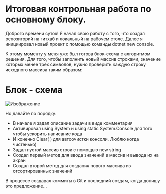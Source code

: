 Итоговая контрольная работа по основному блоку.
=

Доброго времени суток! Я начал свою работу с того, что создал репозиторий на гитхаб и локальный на рабочем столе.
Далее я инициировал новый проект с помощью команды dotnet new console.

К этому моменту у меня уже был готова блок-схема с алгоритмом решения. 
Для того, чтобы заполнить новый массив строками, значение которых менее трёх символов, нужно проверить каждую строку исходного массива таким образом:

# Блок - схема
![Изображение](../Algoritm.JPG)

Но давайте по порядку:

* В начале я задал описание задачи в виде комментария
* Активировал using System и using static System.Console для того чтобы ускорить написание кода
* И конечно Clear( ) для автоочистки консоли. Люблю когда чистенько)
* Задал пустой массив строк с помощью new string
* Создал первый метод для ввода значений в массив и вывода их на экран
* Создал второй метод для создания нового массива из отсортированных значений

В процессе создавал коммиты в Git и последний создам, когда допишу это предложение...